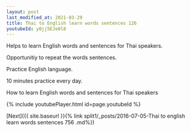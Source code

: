 ```yaml
---
layout: post
last_modified_at: 2021-03-29
title: Thai to English learn words sentences 126 
youtubeId: y0jj5EJe8l8
---
```

 
 
Helps to learn English words and sentences for Thai speakers.

Opportunitiy to repeat the words sentences. 

Practice English language. 
 
10 minutes practice every day. 
 
How to learn English words and sentences for Thai speakers 
 
{% include youtubePlayer.html id=page.youtubeId %}
 
 
[Next]({{ site.baseurl }}{% link  split1/_posts/2016-07-05-Thai to english learn words sentences 756 .md%})
 
